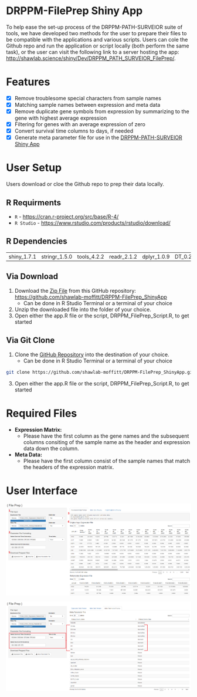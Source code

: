 # DRPPM-FilePrep Shiny App

To help ease the set-up process of the DRPPM-PATH-SURVEIOR suite of tools, we have developed two methods for the user to prepare their files to be compatible with the applications and various scripts. Users can cole the Github repo and run the application or script locally (both perform the same task), or the user can visit the following link to a server hosting the app: http://shawlab.science/shiny/Dev/DRPPM_PATH_SURVEIOR_FilePrep/.

# Features

- [x] Remove troublesome special characters from sample names
- [x] Matching sample names between expression and meta data
- [x] Remove duplicate gene symbols from expression by summarizing to the gene with highest average expression
- [x] Filtering for genes with an average expression of zero
- [x] Convert survival time columns to days, if needed
- [x] Generate meta parameter file for use in the [DRPPM-PATH-SURVEIOR Shiny App](https://github.com/shawlab-moffitt/DRPPM-PATH-SURVEIOR-Suite/tree/main/2-DRPPM-PATH-SURVEIOR-InteractiveApp)

# User Setup

Users download or cloe the Github repo to prep their data locally.

## R Requirments

* `R` - https://cran.r-project.org/src/base/R-4/
* `R Studio` - https://www.rstudio.com/products/rstudio/download/

## R Dependencies

|  |  |  |  |  |  |
| --- | --- | --- | --- | --- | --- |
| shiny_1.7.1 | stringr_1.5.0 | tools_4.2.2 | readr_2.1.2 | dplyr_1.0.9 | DT_0.23 |

## Via Download

1. Download the [Zip File](https://github.com/shawlab-moffitt/DRPPM-FilePrep_ShinyApp/archive/refs/heads/main.zip) from this GitHub repository: https://github.com/shawlab-moffitt/DRPPM-FilePrep_ShinyApp
   * Can be done in R Studio Terminal or a terminal of your choice
2. Unzip the downloaded file into the folder of your choice.
4. Open either the app.R file or the script, DRPPM_FilePrep_Script.R, to get started

## Via Git Clone

1. Clone the [GitHub Repository](https://github.com/shawlab-moffitt/DRPPM-FilePrep_ShinyApp.git) into the destination of your choice.
   * Can be done in R Studio Terminal or a terminal of your choice
```bash
git clone https://github.com/shawlab-moffitt/DRPPM-FilePrep_ShinyApp.git
```
3. Open either the app.R file or the script, DRPPM_FilePrep_Script.R, to get started

# Required Files

* **Expression Matrix:**
  * Please have the first column as the gene names and the subsequent columns consiting of the sample name as the header and expression data down the column.
* **Meta Data:**
  * Please have the first column consist of the sample names that match the headers of the expression matrix.


# User Interface

![alt text](https://github.com/shawlab-moffitt/DRPPM-FilePrep_ShinyApp/blob/main/Example_UI_Screenshots/DRPPM_PATH_SURVEIOR_FilePrepApp1.PNG?raw=true)


![alt text](https://github.com/shawlab-moffitt/DRPPM-FilePrep_ShinyApp/blob/main/Example_UI_Screenshots/DRPPM_PATH_SURVEIOR_FilePrepApp2.PNG?raw=true)
